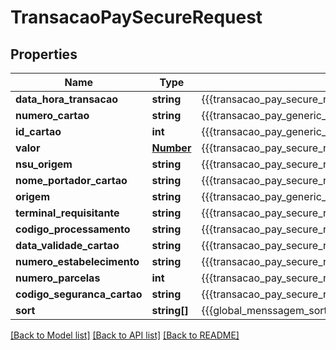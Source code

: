 # TransacaoPaySecureRequest

## Properties
Name | Type | Description | Notes
------------ | ------------- | ------------- | -------------
**data_hora_transacao** | **string** | {{{transacao_pay_secure_request_data_hora_transacao_value}}} | [optional] 
**numero_cartao** | **string** | {{{transacao_pay_generic_request_numero_cartao_value}}} | [optional] 
**id_cartao** | **int** | {{{transacao_pay_generic_request_id_cartao_value}}} | [optional] 
**valor** | [**Number**](Number.md) | {{{transacao_pay_secure_request_valor_value}}} | [optional] 
**nsu_origem** | **string** | {{{transacao_pay_secure_request_nsu_origem_value}}} | [optional] 
**nome_portador_cartao** | **string** | {{{transacao_pay_secure_request_nome_portador_cartao_value}}} | [optional] 
**origem** | **string** | {{{transacao_pay_generic_request_origem_value}}} | [optional] 
**terminal_requisitante** | **string** | {{{transacao_pay_secure_request_terminal_requisitante_value}}} | 
**codigo_processamento** | **string** | {{{transacao_pay_secure_request_codigo_processamento_value}}} | 
**data_validade_cartao** | **string** | {{{transacao_pay_secure_request_data_validade_cartao_value}}} | 
**numero_estabelecimento** | **string** | {{{transacao_pay_secure_request_numero_estabelecimento_value}}} | 
**numero_parcelas** | **int** | {{{transacao_pay_secure_request_numero_parcelas_value}}} | 
**codigo_seguranca_cartao** | **string** | {{{transacao_pay_secure_request_codigo_seguranca_cartao_value}}} | 
**sort** | **string[]** | {{{global_menssagem_sort_sort}}} | [optional] 

[[Back to Model list]](../README.md#documentation-for-models) [[Back to API list]](../README.md#documentation-for-api-endpoints) [[Back to README]](../README.md)



